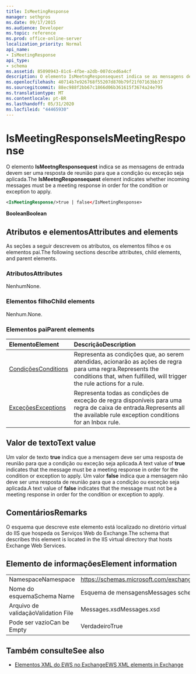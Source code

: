 ```yaml
---
title: IsMeetingResponse
manager: sethgros
ms.date: 09/17/2015
ms.audience: Developer
ms.topic: reference
ms.prod: office-online-server
localization_priority: Normal
api_name:
- IsMeetingResponse
api_type:
- schema
ms.assetid: 85090943-81c6-4fbe-a2db-007dced6a4cf
description: O elemento IsMeetngResponsequest indica se as mensagens de entrada devem ser uma resposta de reunião para que a condição ou exceção seja aplicada.
ms.openlocfilehash: 40714b7e926768f55207d870b79f21f07163bb37
ms.sourcegitcommit: 88ec988f2bb67c1866d06b361615f3674a24e795
ms.translationtype: MT
ms.contentlocale: pt-BR
ms.lasthandoff: 05/31/2020
ms.locfileid: "44465930"
---
```

# <a name="ismeetingresponse"></a><span data-ttu-id="80dd9-103">IsMeetingResponse</span><span class="sxs-lookup"><span data-stu-id="80dd9-103">IsMeetingResponse</span></span>

<span data-ttu-id="80dd9-104">O elemento **IsMeetngResponsequest** indica se as mensagens de entrada devem ser uma resposta de reunião para que a condição ou exceção seja aplicada.</span><span class="sxs-lookup"><span data-stu-id="80dd9-104">The **IsMeetngResponsequest** element indicates whether incoming messages must be a meeting response in order for the condition or exception to apply.</span></span> 
  
```XML
<IsMeetingResponse/>true | false</IsMeetingResponse>
```

 <span data-ttu-id="80dd9-105">**Boolean**</span><span class="sxs-lookup"><span data-stu-id="80dd9-105">**Boolean**</span></span>
## <a name="attributes-and-elements"></a><span data-ttu-id="80dd9-106">Atributos e elementos</span><span class="sxs-lookup"><span data-stu-id="80dd9-106">Attributes and elements</span></span>

<span data-ttu-id="80dd9-107">As seções a seguir descrevem os atributos, os elementos filhos e os elementos pai.</span><span class="sxs-lookup"><span data-stu-id="80dd9-107">The following sections describe attributes, child elements, and parent elements.</span></span>
  
### <a name="attributes"></a><span data-ttu-id="80dd9-108">Atributos</span><span class="sxs-lookup"><span data-stu-id="80dd9-108">Attributes</span></span>

<span data-ttu-id="80dd9-109">Nenhum</span><span class="sxs-lookup"><span data-stu-id="80dd9-109">None.</span></span>
  
### <a name="child-elements"></a><span data-ttu-id="80dd9-110">Elementos filho</span><span class="sxs-lookup"><span data-stu-id="80dd9-110">Child elements</span></span>

<span data-ttu-id="80dd9-111">Nenhum.</span><span class="sxs-lookup"><span data-stu-id="80dd9-111">None.</span></span>
  
### <a name="parent-elements"></a><span data-ttu-id="80dd9-112">Elementos pai</span><span class="sxs-lookup"><span data-stu-id="80dd9-112">Parent elements</span></span>

|<span data-ttu-id="80dd9-113">**Elemento**</span><span class="sxs-lookup"><span data-stu-id="80dd9-113">**Element**</span></span>|<span data-ttu-id="80dd9-114">**Descrição**</span><span class="sxs-lookup"><span data-stu-id="80dd9-114">**Description**</span></span>|
|:-----|:-----|
|[<span data-ttu-id="80dd9-115">Condições</span><span class="sxs-lookup"><span data-stu-id="80dd9-115">Conditions</span></span>](conditions.md) <br/> |<span data-ttu-id="80dd9-116">Representa as condições que, ao serem atendidas, acionarão as ações de regra para uma regra.</span><span class="sxs-lookup"><span data-stu-id="80dd9-116">Represents the conditions that, when fulfilled, will trigger the rule actions for a rule.</span></span>  <br/> |
|[<span data-ttu-id="80dd9-117">Exceções</span><span class="sxs-lookup"><span data-stu-id="80dd9-117">Exceptions</span></span>](exceptions.md) <br/> |<span data-ttu-id="80dd9-118">Representa todas as condições de exceção de regra disponíveis para uma regra de caixa de entrada.</span><span class="sxs-lookup"><span data-stu-id="80dd9-118">Represents all the available rule exception conditions for an Inbox rule.</span></span>  <br/> |
   
## <a name="text-value"></a><span data-ttu-id="80dd9-119">Valor de texto</span><span class="sxs-lookup"><span data-stu-id="80dd9-119">Text value</span></span>

<span data-ttu-id="80dd9-120">Um valor de texto **true** indica que a mensagem deve ser uma resposta de reunião para que a condição ou exceção seja aplicada.</span><span class="sxs-lookup"><span data-stu-id="80dd9-120">A text value of **true** indicates that the message must be a meeting response in order for the condition or exception to apply.</span></span> <span data-ttu-id="80dd9-121">Um valor **false** indica que a mensagem não deve ser uma resposta de reunião para que a condição ou exceção seja aplicada.</span><span class="sxs-lookup"><span data-stu-id="80dd9-121">A text value of **false** indicates that the message must not be a meeting response in order for the condition or exception to apply.</span></span> 
  
## <a name="remarks"></a><span data-ttu-id="80dd9-122">Comentários</span><span class="sxs-lookup"><span data-stu-id="80dd9-122">Remarks</span></span>

<span data-ttu-id="80dd9-123">O esquema que descreve este elemento está localizado no diretório virtual do IIS que hospeda os Serviços Web do Exchange.</span><span class="sxs-lookup"><span data-stu-id="80dd9-123">The schema that describes this element is located in the IIS virtual directory that hosts Exchange Web Services.</span></span>
  
## <a name="element-information"></a><span data-ttu-id="80dd9-124">Elemento de informações</span><span class="sxs-lookup"><span data-stu-id="80dd9-124">Element information</span></span>

|||
|:-----|:-----|
|<span data-ttu-id="80dd9-125">Namespace</span><span class="sxs-lookup"><span data-stu-id="80dd9-125">Namespace</span></span>  <br/> |https://schemas.microsoft.com/exchange/services/2006/messages  <br/> |
|<span data-ttu-id="80dd9-126">Nome do esquema</span><span class="sxs-lookup"><span data-stu-id="80dd9-126">Schema Name</span></span>  <br/> |<span data-ttu-id="80dd9-127">Esquema de mensagens</span><span class="sxs-lookup"><span data-stu-id="80dd9-127">Messages schema</span></span>  <br/> |
|<span data-ttu-id="80dd9-128">Arquivo de validação</span><span class="sxs-lookup"><span data-stu-id="80dd9-128">Validation File</span></span>  <br/> |<span data-ttu-id="80dd9-129">Messages.xsd</span><span class="sxs-lookup"><span data-stu-id="80dd9-129">Messages.xsd</span></span>  <br/> |
|<span data-ttu-id="80dd9-130">Pode ser vazio</span><span class="sxs-lookup"><span data-stu-id="80dd9-130">Can be Empty</span></span>  <br/> |<span data-ttu-id="80dd9-131">Verdadeiro</span><span class="sxs-lookup"><span data-stu-id="80dd9-131">True</span></span>  <br/> |
   
## <a name="see-also"></a><span data-ttu-id="80dd9-132">Também consulte</span><span class="sxs-lookup"><span data-stu-id="80dd9-132">See also</span></span>



- [<span data-ttu-id="80dd9-133">Elementos XML do EWS no Exchange</span><span class="sxs-lookup"><span data-stu-id="80dd9-133">EWS XML elements in Exchange</span></span>](ews-xml-elements-in-exchange.md)

